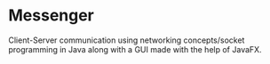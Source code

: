 # Messenger
Client-Server communication using networking concepts/socket programming in Java along with a GUI made with the help of JavaFX.
